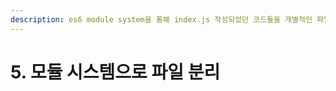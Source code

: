 ```yaml
---
description: es6 module system을 통해 index.js 작성되었던 코드들을 개별적인 파일로 분리하고 관리합니다.
---
```


# 5. 모듈 시스템으로 파일 분리

